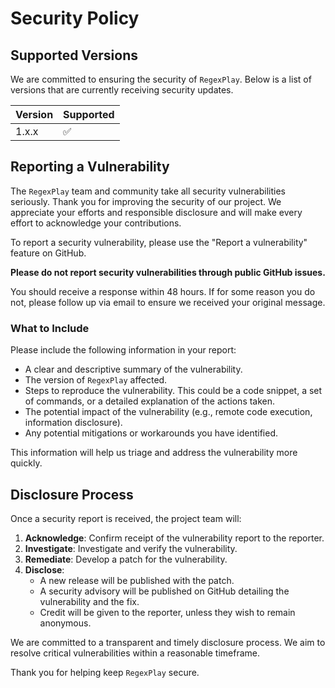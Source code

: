 # Security Policy

## Supported Versions

We are committed to ensuring the security of `RegexPlay`. Below is a list of versions that are currently receiving security updates.

| Version | Supported          |
| ------- | ------------------ |
| 1.x.x   | :white_check_mark: |

## Reporting a Vulnerability

The `RegexPlay` team and community take all security vulnerabilities seriously. Thank you for improving the security of our project. We appreciate your efforts and responsible disclosure and will make every effort to acknowledge your contributions.

To report a security vulnerability, please use the "Report a vulnerability" feature on GitHub.

**Please do not report security vulnerabilities through public GitHub issues.**

You should receive a response within 48 hours. If for some reason you do not, please follow up via email to ensure we received your original message.

### What to Include

Please include the following information in your report:

- A clear and descriptive summary of the vulnerability.
- The version of `RegexPlay` affected.
- Steps to reproduce the vulnerability. This could be a code snippet, a set of commands, or a detailed explanation of the actions taken.
- The potential impact of the vulnerability (e.g., remote code execution, information disclosure).
- Any potential mitigations or workarounds you have identified.

This information will help us triage and address the vulnerability more quickly.

## Disclosure Process

Once a security report is received, the project team will:

1.  **Acknowledge**: Confirm receipt of the vulnerability report to the reporter.
2.  **Investigate**: Investigate and verify the vulnerability.
3.  **Remediate**: Develop a patch for the vulnerability.
4.  **Disclose**:
    - A new release will be published with the patch.
    - A security advisory will be published on GitHub detailing the vulnerability and the fix.
    - Credit will be given to the reporter, unless they wish to remain anonymous.

We are committed to a transparent and timely disclosure process. We aim to resolve critical vulnerabilities within a reasonable timeframe.

Thank you for helping keep `RegexPlay` secure.
